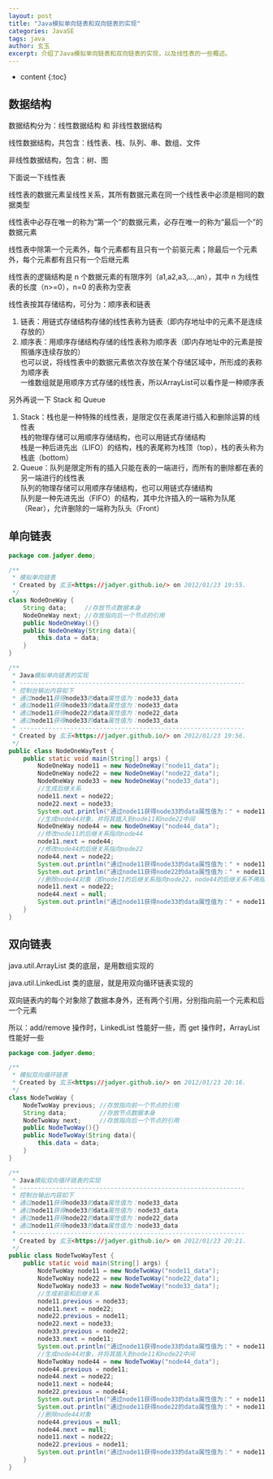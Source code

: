 ```yaml
---
layout: post
title: "Java模拟单向链表和双向链表的实现"
categories: JavaSE
tags: java
author: 玄玉
excerpt: 介绍了Java模拟单向链表和双向链表的实现，以及线性表的一些概述。
---
```


* content
{:toc}


## 数据结构

数据结构分为：线性数据结构 和 非线性数据结构

线性数据结构，共包含：线性表、栈、队列、串、数组、文件

非线性数据结构，包含：树、图

下面说一下线性表

线性表的数据元素呈线性关系，其所有数据元素在同一个线性表中必须是相同的数据类型

线性表中必存在唯一的称为“第一个”的数据元素，必存在唯一的称为“最后一个”的数据元素

线性表中除第一个元素外，每个元素都有且只有一个前驱元素；除最后一个元素外，每个元素都有且只有一个后继元素

线性表的逻辑结构是 n 个数据元素的有限序列（a1,a2,a3,...,an），其中 n 为线性表的长度（n>=0），n=0 的表称为空表

线性表按其存储结构，可分为：顺序表和链表

1. 链表：用链式存储结构存储的线性表称为链表（即内存地址中的元素不是连续存放的）
2. 顺序表：用顺序存储结构存储的线性表称为顺序表（即内存地址中的元素是按照循序连续存放的）<br>
   也可以说，将线性表中的数据元素依次存放在某个存储区域中，所形成的表称为顺序表<br>
   一维数组就是用顺序方式存储的线性表，所以ArrayList可以看作是一种顺序表

另外再说一下 Stack 和 Queue

1. Stack：栈也是一种特殊的线性表，是限定仅在表尾进行插入和删除运算的线性表<br>
   栈的物理存储可以用顺序存储结构，也可以用链式存储结构<br>
   栈是一种后进先出（LIFO）的结构，栈的表尾称为栈顶（top），栈的表头称为栈底（bottom）
2. Queue：队列是限定所有的插入只能在表的一端进行，而所有的删除都在表的另一端进行的线性表<br>
   队列的物理存储可以用顺序存储结构，也可以用链式存储结构<br>
   队列是一种先进先出（FIFO）的结构，其中允许插入的一端称为队尾（Rear），允许删除的一端称为队头（Front）

## 单向链表

```java
package com.jadyer.demo;

/**
 * 模拟单向链表
 * Created by 玄玉<https://jadyer.github.io/> on 2012/01/23 19:55.
 */
class NodeOneWay {
    String data;     //存放节点数据本身
    NodeOneWay next; //存放指向后一个节点的引用
    public NodeOneWay(){}
    public NodeOneWay(String data){
        this.data = data;
    }
}

/**
 * Java模拟单向链表的实现
 * --------------------------------------------------------------
 * 控制台输出内容如下
 * 通过node11获得node33的data属性值为：node33_data
 * 通过node11获得node33的data属性值为：node33_data
 * 通过node11获得node22的data属性值为：node22_data
 * 通过node11获得node33的data属性值为：node33_data
 * --------------------------------------------------------------
 * Created by 玄玉<https://jadyer.github.io/> on 2012/01/23 19:56.
 */
public class NodeOneWayTest {
    public static void main(String[] args) {
        NodeOneWay node11 = new NodeOneWay("node11_data");
        NodeOneWay node22 = new NodeOneWay("node22_data");
        NodeOneWay node33 = new NodeOneWay("node33_data");
        //生成后继关系
        node11.next = node22;
        node22.next = node33;
        System.out.println("通过node11获得node33的data属性值为：" + node11.next.next.data);
        //生成node44对象，并将其插入到node11和node22中间
        NodeOneWay node44 = new NodeOneWay("node44_data");
        //修改node11的后继关系指向node44
        node11.next = node44;
        //修改node44的后继关系指向node22
        node44.next = node22;
        System.out.println("通过node11获得node33的data属性值为：" + node11.next.next.next.data);
        System.out.println("通过node11获得node22的data属性值为：" + node11.next.next.data);
        //删除node44对象（即node11的后继关系指向node22，node44的后继关系不再指向node22）
        node11.next = node22;
        node44.next = null;
        System.out.println("通过node11获得node33的data属性值为：" + node11.next.next.data);
    }
}
```

## 双向链表

java.util.ArrayList 类的底层，是用数组实现的

java.util.LinkedList 类的底层，就是用双向循环链表实现的

双向链表内的每个对象除了数据本身外，还有两个引用，分别指向前一个元素和后一个元素

所以：add/remove 操作时，LinkedList 性能好一些，而 get 操作时，ArrayList 性能好一些

```java
package com.jadyer.demo;

/**
 * 模拟双向循环链表
 * Created by 玄玉<https://jadyer.github.io/> on 2012/01/23 20:16.
 */
class NodeTwoWay {
    NodeTwoWay previous; //存放指向前一个节点的引用
    String data;         //存放节点数据本身
    NodeTwoWay next;     //存放指向后一个节点的引用
    public NodeTwoWay(){}
    public NodeTwoWay(String data){
        this.data = data;
    }
}

/**
 * Java模拟双向循环链表的实现
 * --------------------------------------------------------------
 * 控制台输出内容如下
 * 通过node11获得node33的data属性值为：node33_data
 * 通过node11获得node33的data属性值为：node33_data
 * 通过node11获得node22的data属性值为：node22_data
 * 通过node11获得node33的data属性值为：node33_data
 * --------------------------------------------------------------
 * Created by 玄玉<https://jadyer.github.io/> on 2012/01/23 20:21.
 */
public class NodeTwoWayTest {
    public static void main(String[] args) {
        NodeTwoWay node11 = new NodeTwoWay("node11_data");
        NodeTwoWay node22 = new NodeTwoWay("node22_data");
        NodeTwoWay node33 = new NodeTwoWay("node33_data");
        //生成前驱和后继关系
        node11.previous = node33;
        node11.next = node22;
        node22.previous = node11;
        node22.next = node33;
        node33.previous = node22;
        node33.next = node11;
        System.out.println("通过node11获得node33的data属性值为：" + node11.next.next.data);
        //生成node44对象，并将其插入到node11和node22中间
        NodeTwoWay node44 = new NodeTwoWay("node44_data");
        node44.previous = node11;
        node44.next = node22;
        node11.next = node44;
        node22.previous = node44;
        System.out.println("通过node11获得node33的data属性值为：" + node11.next.next.next.data);
        System.out.println("通过node11获得node22的data属性值为：" + node11.next.next.data);
        //删除node44对象
        node44.previous = null;
        node44.next = null;
        node11.next = node22;
        node22.previous = node11;
        System.out.println("通过node11获得node33的data属性值为：" + node11.next.next.data);
    }
}
```